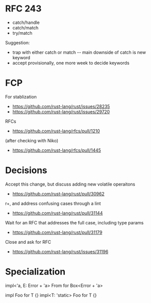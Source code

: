 # RFC 243

- catch/handle
- catch/match
- try/match

Suggestion:
- trap with either catch or match -- main downside of catch is new keyword
- accept provisionally, one more week to decide keywords

# FCP

For stablization
- https://github.com/rust-lang/rust/issues/28235
- https://github.com/rust-lang/rust/issues/29720

RFCs
- https://github.com/rust-lang/rfcs/pull/1210

(after checking with Niko)
- https://github.com/rust-lang/rfcs/pull/1445

# Decisions

Accept this change, but discuss adding new volatile operaitons
- https://github.com/rust-lang/rust/pull/30962

r+, and address confusing cases through a lint
- https://github.com/rust-lang/rust/pull/31144

Wait for an RFC that addresses the full case, including type params
- https://github.com/rust-lang/rust/pull/31179

Close and ask for RFC
- https://github.com/rust-lang/rust/issues/31196

# Specialization

impl<'a, E: Error + 'a> From<E> for Box<Error + 'a>

impl<T> Foo for T {}
impl<T: 'static> Foo for T {}

